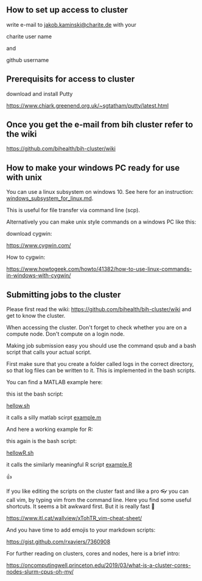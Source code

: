 ## How to set up access to cluster 

write e-mail to jakob.kaminski@charite.de with your 

charite user name 

and 

github username

## Prerequisits for access to cluster

download and install Putty

https://www.chiark.greenend.org.uk/~sgtatham/putty/latest.html


## Once you get the e-mail from bih cluster refer to the wiki

https://github.com/bihealth/bih-cluster/wiki


## How to make your windows PC ready for use with unix 

You can use a linux subsystem on windows 10. See here for an instruction: 
[windows_subsystem_for_linux.md](windows_subsystem_for_linux.md).

This is useful for file transfer via command line (scp).

Alternatively you can make unix style commands on a windows PC like this:

download cygwin:

https://www.cygwin.com/


How to cygwin:

https://www.howtogeek.com/howto/41382/how-to-use-linux-commands-in-windows-with-cygwin/


## Submitting jobs to the cluster

Please first read the wiki: https://github.com/bihealth/bih-cluster/wiki and get to know the cluster. 

When accessing the cluster. Don't forget to check whether you are on a compute node. Don't compute on a login node.

Making job submission easy you should use the command qsub and a bash script that calls your actual script.

First make sure that you create a folder called logs in the correct directory, so that log files can be written to it. This is implemented in the bash scripts.

You can find a MATLAB example here:  

this ist the bash script:

[hellow.sh](hellow.sh)

it calls a silly matlab scirpt [example.m](example.m)

And here a working example for R:

this again is the bash script:

[hellowR.sh](hellowR.sh)

it calls the similarly meaningful R script [example.R](example.R)

:+1:

If you like editing the scripts on the cluster fast and like a pro :eyeglasses: you can call vim, by typing vim from the command line. Here you find some useful shortcuts. It seems a bit awkward first. But it is really fast :running:

https://www.itl.cat/wallview/xTohTR_vim-cheat-sheet/

And you have time to add emojis to your markdown scripts:

https://gist.github.com/rxaviers/7360908

For further reading on clusters, cores and nodes, here is a brief intro:

https://oncomputingwell.princeton.edu/2019/03/what-is-a-cluster-cores-nodes-slurm-cpus-oh-my/
